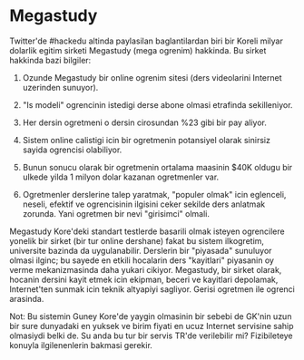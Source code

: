 # Megastudy

Twitter'de #hackedu altinda paylasilan baglantilardan biri bir Koreli milyar dolarlik egitim sirketi Megastudy (mega ogrenim) hakkinda. Bu sirket hakkinda bazi bilgiler:

1. Ozunde Megastudy bir online ogrenim sitesi (ders videolarini Internet uzerinden sunuyor).

2. "Is modeli" ogrencinin istedigi derse abone olmasi etrafinda sekilleniyor.

3. Her dersin ogretmeni o dersin cirosundan %23 gibi bir pay aliyor.

4. Sistem online calistigi icin bir ogretmenin potansiyel olarak sinirsiz sayida ogrencisi olabiliyor.

5. Bunun sonucu olarak bir ogretmenin ortalama maasinin $40K oldugu bir ulkede yilda 1 milyon dolar kazanan ogretmenler var.

6. Ogretmenler derslerine talep yaratmak, "populer olmak" icin eglenceli, neseli, efektif ve ogrencisinin ilgisini ceker sekilde ders anlatmak zorunda. Yani ogretmen bir nevi "girisimci" olmali.

Megastudy Kore'deki standart testlerde basarili olmak isteyen ogrencilere yonelik bir sirket (bir tur online dershane) fakat bu sistem ilkogretim, universite bazinda da uygulanabilir. Derslerin bir "piyasada" sunuluyor olmasi ilginc; bu sayede en etkili hocalarin ders "kayitlari" piyasanin oy verme mekanizmasinda daha yukari cikiyor. Megastudy, bir sirket olarak, hocanin dersini kayit etmek icin ekipman, beceri ve kayitlari depolamak, Internet'ten sunmak icin teknik altyapiyi sagliyor. Gerisi ogretmen ile ogrenci arasinda.

Not: Bu sistemin Guney Kore'de yaygin olmasinin bir sebebi de GK'nin uzun bir sure dunyadaki en yuksek ve birim fiyati en ucuz Internet servisine sahip olmasiydi belki de. Su anda bu tur bir servis TR'de verilebilir mi? Fizibileteye konuyla ilgilenenlerin bakmasi gerekir.

